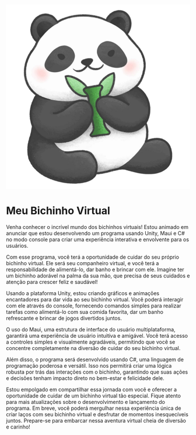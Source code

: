 ![](https://github.com/dfilitto/MeuBichinhoVirtual/blob/main/Material%20de%20apoio/Panda.jpg?raw=true)
# Meu Bichinho Virtual
Venha conhecer o incrível mundo dos bichinhos virtuais! Estou animado em anunciar que estou desenvolvendo um programa usando Unity, Maui e C# no modo console para criar uma experiência interativa e envolvente para os usuários.

Com esse programa, você terá a oportunidade de cuidar do seu próprio bichinho virtual. Ele será seu companheiro virtual, e você terá a responsabilidade de alimentá-lo, dar banho e brincar com ele. Imagine ter um bichinho adorável na palma da sua mão, que precisa de seus cuidados e atenção para crescer feliz e saudável!

Usando a plataforma Unity, estou criando gráficos e animações encantadores para dar vida ao seu bichinho virtual. Você poderá interagir com ele através do console, fornecendo comandos simples para realizar tarefas como alimentá-lo com sua comida favorita, dar um banho refrescante e brincar de jogos divertidos juntos.

O uso do Maui, uma estrutura de interface do usuário multiplataforma, garantirá uma experiência de usuário intuitiva e amigável. Você terá acesso a controles simples e visualmente agradáveis, permitindo que você se concentre completamente na diversão de cuidar do seu bichinho virtual.

Além disso, o programa será desenvolvido usando C#, uma linguagem de programação poderosa e versátil. Isso nos permitirá criar uma lógica robusta por trás das interações com o bichinho, garantindo que suas ações e decisões tenham impacto direto no bem-estar e felicidade dele.

Estou empolgado em compartilhar essa jornada com você e oferecer a oportunidade de cuidar de um bichinho virtual tão especial. Fique atento para mais atualizações sobre o desenvolvimento e lançamento do programa. Em breve, você poderá mergulhar nessa experiência única de criar laços com seu bichinho virtual e desfrutar de momentos inesquecíveis juntos. Prepare-se para embarcar nessa aventura virtual cheia de diversão e carinho!
